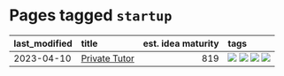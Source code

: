 # Pages tagged `startup`

|last_modified|title|est. idea maturity|tags
|:---|:---|---:|:---|
|2023-04-10|[Private Tutor](../private_tutor.md)|819|[![](https://img.shields.io/badge/tag-AI-d9f12f)](../tags/AI.md) [![](https://img.shields.io/badge/tag-discussion-f14da)](../tags/discussion.md) [![](https://img.shields.io/badge/tag-education-683f3)](../tags/education.md) [![](https://img.shields.io/badge/tag-startup-fe76cf)](../tags/startup.md)|